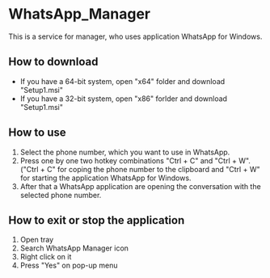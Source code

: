 # WhatsApp_Manager

This is a service for manager, who uses application WhatsApp for Windows.

## How to download
  * If you have a 64-bit system, open "x64" folder and download "Setup1.msi"
  * If you have a 32-bit system, open "x86" forlder and download "Setup1.msi"

## How to use
  1. Select the phone number, which you want to use in WhatsApp. 
  2. Press one by one two hotkey combinations "Ctrl + C"  and "Ctrl + W". ("Ctrl + C" for coping the phone number to the clipboard and "Ctrl + W" for starting the application WhatsApp for Windows. 
  3. After that a WhatsApp application are opening the conversation with the selected phone number.

## How to exit or stop the application
  1. Open tray
  2. Search WhatsApp Manager icon
  3. Right click on it
  4. Press "Yes" on pop-up menu
